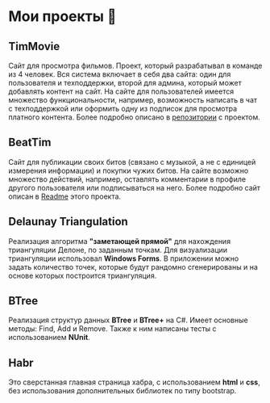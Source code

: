 # Мои проекты 🏁

## TimMovie
Сайт для просмотра фильмов. Проект, который разрабатывал в команде из 4 человек. Вся система включает в себя два сайта: один для пользователя и техподдержки, второй для админа, который может добавлять контент на сайт. На сайте для пользователей имеется множество функциональности, например, возможность написать в чат с техподдержкой или оформить одну из подписок для просмотра платного контента. Более подробно описано в [репозитории](https://github.com/flayexz/TimMovie) с проектом. 

## BeatTim
Сайт для публикации своих битов (связано с музыкой, а не с единицей измерения информации) и покупки чужих битов. На сайте возможно множество действий, например, оставлять комментарии в профиле другого пользователя или подписываться на него. Более подробно сайт описан в [Readme](/BeatTim/README.md) этого проекта. 

## Delaunay Triangulation
Реализация алгоритма **"заметающей прямой"**  для нахождения триангуляции Делоне, по заданным точкам. Для визуализации триангуляции  использовал **Windows Forms**. В приложении можно задать количество точек, которые будут рандомно сгенерированы и на основе которых построится триангуляция.

## BTree
Реализация структур данных **BTree** и **BTree+** на C#. Имеет основные методы: Find, Add и Remove.  Также к ним написаны тесты с использованием **NUnit**.

## Habr 
Это сверстанная главная страница хабра, с использованием **html** и **css**, без использования дополнительных библиотек по типу bootstrap.
